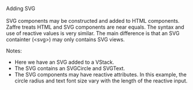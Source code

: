 Adding SVG
<br>  
SVG components may be constructed and added to HTML components. Zaffre treats HTML and SVG components are near equals. The syntax and use of reactive values is very similar. The main difference is that an SVG containter (\<svg\>) may only contains SVG views.

Notes:
  - Here we have an SVG added to a VStack.
  - The SVG contains an SVGCircle and SVGText.
  - The SVG components may have reactive attributes. In this example, the circle radius and text font size vary with the length of the reactive input.